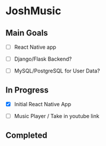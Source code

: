 # JoshMusic

## Main Goals 
- [ ] React Native app
- [ ] Django/Flask Backend?
- [ ] MySQL/PostgreSQL for User Data?


## In Progress
- [x] Initial React Native App
- [ ] Music Player / Take in youtube link


## Completed



